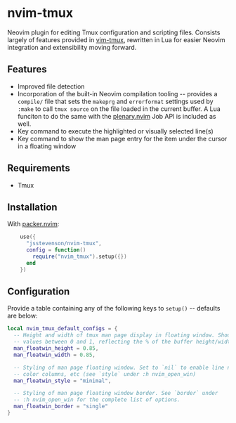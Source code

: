 # nvim-tmux

Neovim plugin for editing Tmux configuration and scripting files. Consists largely of features provided in [vim-tmux](https://github.com/tmux-plugins/vim-tmux), rewritten in Lua for easier Neovim integration and extensibility moving forward.

## Features

* Improved file detection
* Incorporation of the built-in Neovim compilation tooling -- provides a `compile/` file that sets the `makeprg` and `errorformat` settings used by `:make` to call `tmux source` on the file loaded in the current buffer. A Lua funciton to do the same with the [plenary.nvim](https://github.com/nvim-lua/plenary.nvim) Job API is included as well.
* Key command to execute the highlighted or visually selected line(s)
* Key command to show the man page entry for the item under the cursor in a floating window

## Requirements

* Tmux

## Installation

With [packer.nvim](https://github.com/wbthomason/packer.nvim):

```lua
    use({
      "jsstevenson/nvim-tmux",
      config = function()
        require("nvim_tmux").setup({})
      end
    })
```

## Configuration

Provide a table containing any of the following keys to `setup()` -- defaults are below:

```lua
local nvim_tmux_default_configs = {
  -- Height and width of tmux man page display in floating window. Should be
  -- values between 0 and 1, reflecting the % of the buffer height/width to use
  man_floatwin_height = 0.85,
  man_floatwin_width = 0.85,

  -- Styling of man page floating window. Set to `nil` to enable line number,
  -- color columns, etc (see `style` under :h nvim_open_win)
  man_floatwin_style = "minimal",

  -- Styling of man page floating window border. See `border` under
  -- :h nvim_open_win for the complete list of options.
  man_floatwin_border = "single"
}
```
